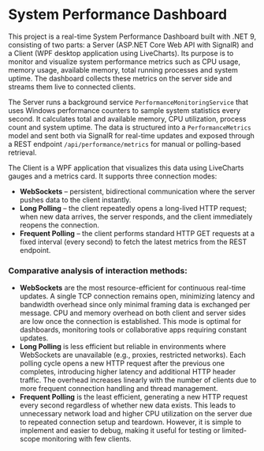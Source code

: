 # System Performance Dashboard

This project is a real-time System Performance Dashboard built with .NET 9, consisting of two parts: a Server (ASP.NET Core Web API with SignalR) and a Client (WPF desktop application using LiveCharts). Its purpose is to monitor and visualize system performance metrics such as CPU usage, memory usage, available memory, total running processes and system uptime. The dashboard collects these metrics on the server side and streams them live to connected clients.

The Server runs a background service `PerformanceMonitoringService` that uses Windows performance counters to sample system statistics every second. It calculates total and available memory, CPU utilization, process count and system uptime. The data is structured into a `PerformanceMetrics` model and sent both via SignalR for real-time updates and exposed through a REST endpoint `/api/performance/metrics` for manual or polling-based retrieval.

The Client is a WPF application that visualizes this data using LiveCharts gauges and a metrics card. It supports three connection modes:

- **WebSockets** – persistent, bidirectional communication where the server pushes data to the client instantly.
- **Long Polling** – the client repeatedly opens a long-lived HTTP request; when new data arrives, the server responds, and the client immediately reopens the connection.
- **Frequent Polling** – the client performs standard HTTP GET requests at a fixed interval (every second) to fetch the latest metrics from the REST endpoint.

### Comparative analysis of interaction methods:
- **WebSockets** are the most resource-efficient for continuous real-time updates. A single TCP connection remains open, minimizing latency and bandwidth overhead since only minimal framing data is exchanged per message. CPU and memory overhead on both client and server sides are low once the connection is established. This mode is optimal for dashboards, monitoring tools or collaborative apps requiring constant updates.
- **Long Polling** is less efficient but reliable in environments where WebSockets are unavailable (e.g., proxies, restricted networks). Each polling cycle opens a new HTTP request after the previous one completes, introducing higher latency and additional HTTP header traffic. The overhead increases linearly with the number of clients due to more frequent connection handling and thread management.
- **Frequent Polling** is the least efficient, generating a new HTTP request every second regardless of whether new data exists. This leads to unnecessary network load and higher CPU utilization on the server due to repeated connection setup and teardown. However, it is simple to implement and easier to debug, making it useful for testing or limited-scope monitoring with few clients.
